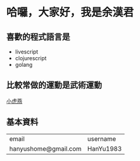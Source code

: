 哈囉，大家好，我是余漢君
====================

喜歡的程式語言是
-------------

+ livescript
+ clojurescript
+ golang


比較常做的運動是武術運動
--------------------

[小虎燕][shaohu]


基本資料
------

<table>
	<tr>
		<td>email</td>
		<td>username</td>
	<tr>
	<tr>
		<td>hanyushome@gmail.com</td>
		<td>HanYu1983</td>
	</tr>
</table>


[shaohu]:(https://www.youtube.com/watch?v=C77Kdkb2-5c)


